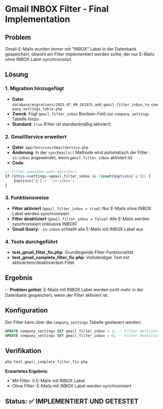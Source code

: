 # Gmail INBOX Filter - Final Implementation

## Problem
Gmail-E-Mails wurden immer mit "INBOX" Label in der Datenbank gespeichert, obwohl ein Filter implementiert werden sollte, der nur E-Mails ohne INBOX Label synchronisiert.

## Lösung

### 1. Migration hinzugefügt
- **Datei**: `database/migrations/2025_07_08_161915_add_gmail_filter_inbox_to_company_settings_table.php`
- **Zweck**: Fügt `gmail_filter_inbox` Boolean-Feld zur `company_settings` Tabelle hinzu
- **Standard**: `true` (Filter ist standardmäßig aktiviert)

### 2. GmailService erweitert
- **Datei**: `app/Services/GmailService.php`
- **Änderung**: In der `syncEmails()` Methode wird automatisch der Filter `-in:inbox` angewendet, wenn `gmail_filter_inbox` aktiviert ist
- **Code**:
```php
// Filter anwenden wenn aktiviert
if ($this->settings->gmail_filter_inbox && !isset($options['q'])) {
    $options['q'] = '-in:inbox';
}
```

### 3. Funktionsweise
- **Filter aktiviert** (`gmail_filter_inbox = true`): Nur E-Mails ohne INBOX Label werden synchronisiert
- **Filter deaktiviert** (`gmail_filter_inbox = false`): Alle E-Mails werden synchronisiert (inklusive INBOX)
- **Gmail Query**: `-in:inbox` schließt alle E-Mails mit INBOX Label aus

### 4. Tests durchgeführt
- **test_gmail_filter_fix.php**: Grundlegende Filter-Funktionalität
- **test_gmail_complete_filter_fix.php**: Vollständiger Test mit aktiviertem/deaktiviertem Filter

## Ergebnis
✅ **Problem gelöst**: E-Mails mit INBOX Label werden nicht mehr in der Datenbank gespeichert, wenn der Filter aktiviert ist.

## Konfiguration
Der Filter kann über die `company_settings` Tabelle gesteuert werden:
```sql
UPDATE company_settings SET gmail_filter_inbox = 1; -- Filter aktivieren
UPDATE company_settings SET gmail_filter_inbox = 0; -- Filter deaktivieren
```

## Verifikation
```bash
php test_gmail_complete_filter_fix.php
```

**Erwartetes Ergebnis**:
- Mit Filter: 0 E-Mails mit INBOX Label
- Ohne Filter: E-Mails mit INBOX Label werden synchronisiert

## Status: ✅ IMPLEMENTIERT UND GETESTET
